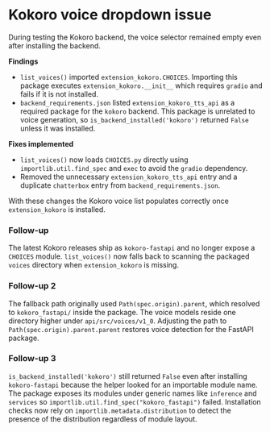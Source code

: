# Kokoro voice dropdown issue

During testing the Kokoro backend, the voice selector remained empty even after installing the backend.

**Findings**
- `list_voices()` imported `extension_kokoro.CHOICES`. Importing this package executes `extension_kokoro.__init__` which requires `gradio` and fails if it is not installed.
- `backend_requirements.json` listed `extension_kokoro_tts_api` as a required package for the `kokoro` backend. This package is unrelated to voice generation, so `is_backend_installed('kokoro')` returned `False` unless it was installed.

**Fixes implemented**
- `list_voices()` now loads `CHOICES.py` directly using `importlib.util.find_spec` and `exec` to avoid the `gradio` dependency.
- Removed the unnecessary `extension_kokoro_tts_api` entry and a duplicate `chatterbox` entry from `backend_requirements.json`.

With these changes the Kokoro voice list populates correctly once `extension_kokoro` is installed.

### Follow-up

The latest Kokoro releases ship as `kokoro-fastapi` and no longer expose a
`CHOICES` module. `list_voices()` now falls back to scanning the packaged
`voices` directory when `extension_kokoro` is missing.

### Follow-up 2

The fallback path originally used `Path(spec.origin).parent`, which resolved to
`kokoro_fastapi/` inside the package. The voice models reside one directory
higher under `api/src/voices/v1_0`. Adjusting the path to
`Path(spec.origin).parent.parent` restores voice detection for the FastAPI
package.

### Follow-up 3

`is_backend_installed('kokoro')` still returned `False` even after installing
`kokoro-fastapi` because the helper looked for an importable module name.
The package exposes its modules under generic names like `inference` and
`services` so `importlib.util.find_spec("kokoro_fastapi")` failed.  Installation
checks now rely on `importlib.metadata.distribution` to detect the presence of
the distribution regardless of module layout.
